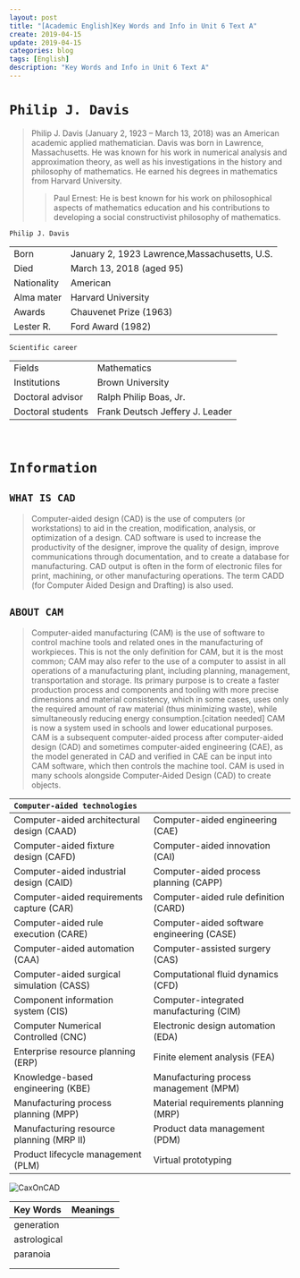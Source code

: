 ```yaml
---
layout: post
title: "[Academic English]Key Words and Info in Unit 6 Text A"
create: 2019-04-15
update: 2019-04-15
categories: blog
tags: [English]
description: "Key Words and Info in Unit 6 Text A"
---
```


# `Philip J. Davis`
>Philip J. Davis (January 2, 1923 – March 13, 2018) was an American academic applied mathematician. 
Davis was born in Lawrence, Massachusetts. He was known for his work in numerical analysis and approximation theory, as well as his investigations in the history and philosophy of mathematics. He earned his degrees in mathematics from Harvard University.
>> Paul Ernest: He is best known for his work on philosophical aspects of mathematics education and his contributions to developing a social constructivist philosophy of mathematics.

`Philip J. Davis`

|||
|:---|:---|
|Born|January 2, 1923  Lawrence,Massachusetts, U.S.|
|Died|March 13, 2018 (aged 95)|
|Nationality|American|
|Alma mater|Harvard University|
|Awards|Chauvenet Prize (1963)|
|Lester R.|Ford Award (1982)|

`Scientific career`

|||
|:---|:---|
|Fields|Mathematics|
|Institutions|Brown University|
|Doctoral advisor|Ralph Philip Boas, Jr.|
|Doctoral students|Frank Deutsch Jeffery J. Leader|

<br>

# `Information`

## `WHAT IS CAD`
> Computer-aided design (CAD) is the use of computers (or workstations) to aid in the creation, modification, analysis, or optimization of a design. CAD software is used to increase the productivity of the designer, improve the quality of design, improve communications through documentation, and to create a database for manufacturing. CAD output is often in the form of electronic files for print, machining, or other manufacturing operations. The term CADD (for Computer Aided Design and Drafting) is also used.

## `ABOUT CAM`
> Computer-aided manufacturing (CAM) is the use of software to control machine tools and related ones in the manufacturing of workpieces. This is not the only definition for CAM, but it is the most common; CAM may also refer to the use of a computer to assist in all operations of a manufacturing plant, including planning, management, transportation and storage. Its primary purpose is to create a faster production process and components and tooling with more precise dimensions and material consistency, which in some cases, uses only the required amount of raw material (thus minimizing waste), while simultaneously reducing energy consumption.[citation needed] CAM is now a system used in schools and lower educational purposes. CAM is a subsequent computer-aided process after computer-aided design (CAD) and sometimes computer-aided engineering (CAE), as the model generated in CAD and verified in CAE can be input into CAM software, which then controls the machine tool. CAM is used in many schools alongside Computer-Aided Design (CAD) to create objects.

|`Computer-aided technologies`||
|:---------|:---------|
|Computer-aided architectural design (CAAD)|Computer-aided engineering (CAE)|
|Computer-aided fixture design (CAFD)|Computer-aided innovation (CAI)|
|Computer-aided industrial design (CAID)|Computer-aided process planning (CAPP)|
|Computer-aided requirements capture (CAR)|Computer-aided rule definition (CARD)|
|Computer-aided rule execution (CARE)|Computer-aided software engineering (CASE)|
|Computer-aided automation (CAA)|Computer-assisted surgery (CAS)|
|Computer-aided surgical simulation (CASS)|Computational fluid dynamics (CFD)|
|Component information system (CIS)|Computer-integrated manufacturing (CIM)|
|Computer Numerical Controlled (CNC)|Electronic design automation (EDA)|
|Enterprise resource planning (ERP)|Finite element analysis (FEA)|
|Knowledge-based engineering (KBE)|Manufacturing process management (MPM)|
|Manufacturing process planning (MPP)|Material requirements planning (MRP)|
|Manufacturing resource planning (MRP II)|Product data management (PDM)|
|Product lifecycle management (PLM)|Virtual prototyping|

![CaxOnCAD](https://github.com/658146603/StudyRoute/raw/master/Academic%20English/img/CaxOnCAD.png)

|Key Words | Meanings |
|:----- | --------:|
|generation||
|astrological||
|paranoia||
|||
|||
